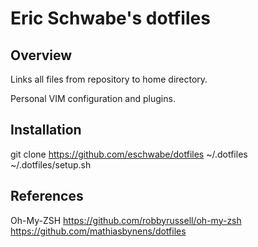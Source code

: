 # Eric Schwabe's dotfiles

## Overview
Links all files from repository to home directory.

Personal VIM configuration and plugins.

## Installation
git clone https://github.com/eschwabe/dotfiles ~/.dotfiles
~/.dotfiles/setup.sh

## References
Oh-My-ZSH
https://github.com/robbyrussell/oh-my-zsh
https://github.com/mathiasbynens/dotfiles

